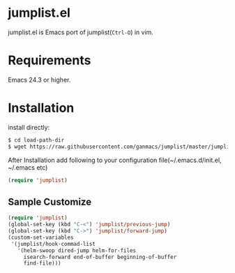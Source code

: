 # jumplist.el

jumplist.el is Emacs port of jumplist(`Ctrl-O`) in vim.

# Requirements

Emacs 24.3 or higher.

# Installation

install directly:

```sh
$ cd load-path-dir
$ wget https://raw.githubusercontent.com/ganmacs/jumplist/master/jumplist.el
```

After Installation add following to your configuration file(~/.emacs.d/init.el, ~/.emacs etc)

```lisp
(require 'jumplist)
```

## Sample Customize

```lisp
(require 'jumplist)
(global-set-key (kbd "C-<") 'jumplist/previous-jump)
(global-set-key (kbd "C->") 'jumplist/forward-jump)
(custom-set-variables
 '(jumplist/hook-commad-list
   '(helm-swoop dired-jump helm-for-files
     isearch-forward end-of-buffer beginning-of-buffer
     find-file)))
```
